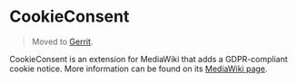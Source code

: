 # CookieConsent

> Moved to [Gerrit](https://gerrit.wikimedia.org/g/mediawiki/extensions/CookieConsent).

CookieConsent is an extension for MediaWiki that adds a GDPR-compliant cookie notice. More information can be found on
its [MediaWiki page](https://www.mediawiki.org/wiki/Extension:CookieConsent).

